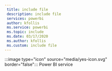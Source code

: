 ```yaml
---
 title: include file
 description: include file
 services: powerbi
 author: kfollis
 ms.service: powerbi
 ms.topic: include
 ms.date: 03/17/2020
 ms.author: kfollis
 ms.custom: include file
---
```


:::image type="icon" source="media/yes-icon.svg" border="false":::&nbsp;Power&nbsp;BI&nbsp;service